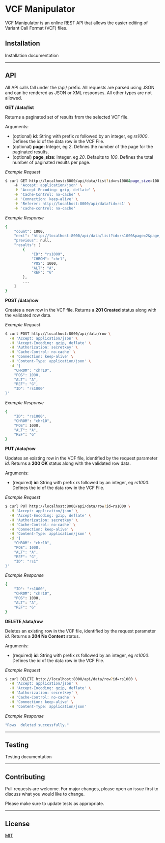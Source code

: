 # VCF Manipulator

VCF Manipulator is an online REST API that allows the easier editing of Variant Call Format (VCF) files.

## Installation

Installation documentation

---

## API

All API calls fall under the /api/ prefix. All requests are parsed using JSON and can be rendered as JSON or XML responses. All other types are not allowed.

**GET /data/list**

Returns a paginated set of results from the selected VCF file.

Arguments:
- (optional) **id**: String with prefix *rs* followed by an integer, eg *rs1000*. 
Defines the id of the data row in the VCF File. 
- (optional) **page**: Integer, eg *2*. Defines the number of the page for the paginated results.
- (optional) **page_size**: Integer, eg *20*. Defaults to *100*. Defines the total number of paginated results per page. 

*Example Request*

```bash
$ curl GET http://localhost:8000/api/data/list?id=rs1000&page_size=100 \
    -H 'Accept: application/json' \
    -H 'Accept-Encoding: gzip, deflate' \
    -H 'Cache-Control: no-cache' \
    -H 'Connection: keep-alive' \
    -H 'Referer: http://localhost:8000/api/data?id=rs1' \
    -H 'cache-control: no-cache'
```

*Example Response*

```bash
{
    "count": 1000,
    "next": "http://localhost:8000/api/data/list?id=rs1000&page=2&page_size=100",
    "previous": null,
    "results": [
        {
            "ID": "rs1000",
            "CHROM": "chr1",
            "POS": 1000,
            "ALT": "A",
            "REF": "G"
        },
        ...
    ]
}
```

**POST /data/row**

Creates a new row in the VCF file. Returns a **201 Created** status along with the validated row data.

*Example Request*

```bash
$ curl POST http://localhost:8000/api/data/row \
  -H 'Accept: application/json' \
  -H 'Accept-Encoding: gzip, deflate' \
  -H 'Authorization: secretkey' \
  -H 'Cache-Control: no-cache' \
  -H 'Connection: keep-alive' \
  -H 'Content-Type: application/json' \
  -d '{
	"CHROM": "chr10", 
	"POS": 1000, 
	"ALT": "A", 
	"REF": "G",
	"ID": "rs1000"
}'
```

*Example Response*

```bash
{
    "ID": "rs1000",
    "CHROM": "chr10",
    "POS": 1000,
    "ALT": "A",
    "REF": "G"
}
```

**PUT /data/row**

Updates an existing row in the VCF file, identified by the request parameter *id*. 
Returns a **200 OK** status along with the validated row data.

Arguments:
- (required) **id**: String with prefix *rs* followed by an integer, eg *rs1000*. 
Defines the id of the data row in the VCF File. 

*Example Request*

```bash
$ curl PUT http://localhost:8000/api/data/row?id=rs1000 \
  -H 'Accept: application/json' \
  -H 'Accept-Encoding: gzip, deflate' \
  -H 'Authorization: secretkey' \
  -H 'Cache-Control: no-cache' \
  -H 'Connection: keep-alive' \
  -H 'Content-Type: application/json' \
  -d '{
	"CHROM": "chr10", 
	"POS": 1000, 
	"ALT": "A", 
	"REF": "G",
	"ID": "rs1"
}'
```

*Example Response*

```bash
{
    "ID": "rs1000",
    "CHROM": "chr10",
    "POS": 1000,
    "ALT": "A",
    "REF": "G"
}
```

**DELETE /data/row**

Deletes an existing row in the VCF file, identified by the request parameter *id*. 
Returns a **204 No Content** status.

Arguments:
- (required) **id**: String with prefix *rs* followed by an integer, eg *rs1000*. 
Defines the id of the data row in the VCF File. 

*Example Request*

```bash
$ curl DELETE http://localhost:8000/api/data/row?id=rs1000 \
  -H 'Accept: application/json' \
  -H 'Accept-Encoding: gzip, deflate' \
  -H 'Authorization: secretkey' \
  -H 'Cache-Control: no-cache' \
  -H 'Connection: keep-alive' \
  -H 'Content-Type: application/json' 
```
*Example Response*

```bash
"Rows  deleted successfully."
```

---

## Testing

Testing documentation

---

## Contributing

Pull requests are welcome. For major changes, please open an issue first to discuss what you would like to change.

Please make sure to update tests as appropriate.

---

## License

[MIT](https://choosealicense.com/licenses/mit/)